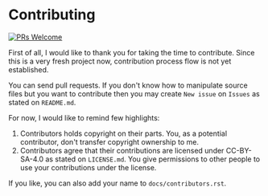 # Contributing

[![PRs Welcome](https://img.shields.io/badge/PRs-welcome-brightgreen.svg?style=flat-square)](http://makeapullrequest.com)

First of all, I would like to thank you for taking the time to contribute.
Since this is a very fresh project now, contribution process flow is not
yet established.

You can send pull requests. If you don't know how to manipulate source files
but you want to contribute then you may create `New issue` on `Issues` as
stated on `README.md`.

For now, I would like to remind few highlights:

1. Contributors holds copyright on their parts. You, as a potential
contributor, don't transfer copyright ownership to me.
2. Contributors agree that their contributions are licensed under CC-BY-SA-4.0
as stated on `LICENSE.md`. You give permissions to other people to use your
contributions under the license.

If you like, you can also add your name to `docs/contributors.rst`.